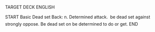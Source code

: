 TARGET DECK
ENGLISH

START
Basic
Dead set
Back: n. Determined attack.  be dead set against strongly oppose. Be dead set on be determined to do or get.
END
